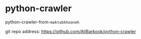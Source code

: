 # python-crawler
python-crawler-from-`maktabkhooneh`

git repo address:
https://github.com/AliBarkook/python-crawler
